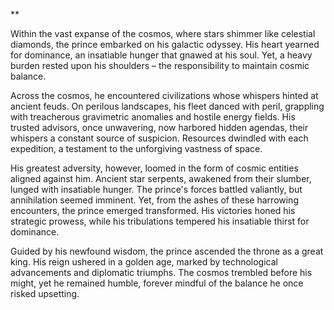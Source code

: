 **

Within the vast expanse of the cosmos, where stars shimmer like celestial diamonds, the prince embarked on his galactic odyssey. His heart yearned for dominance, an insatiable hunger that gnawed at his soul. Yet, a heavy burden rested upon his shoulders – the responsibility to maintain cosmic balance.

Across the cosmos, he encountered civilizations whose whispers hinted at ancient feuds. On perilous landscapes, his fleet danced with peril, grappling with treacherous gravimetric anomalies and hostile energy fields. His trusted advisors, once unwavering, now harbored hidden agendas, their whispers a constant source of suspicion. Resources dwindled with each expedition, a testament to the unforgiving vastness of space.

His greatest adversity, however, loomed in the form of cosmic entities aligned against him. Ancient star serpents, awakened from their slumber, lunged with insatiable hunger. The prince's forces battled valiantly, but annihilation seemed imminent. Yet, from the ashes of these harrowing encounters, the prince emerged transformed. His victories honed his strategic prowess, while his tribulations tempered his insatiable thirst for dominance.

Guided by his newfound wisdom, the prince ascended the throne as a great king. His reign ushered in a golden age, marked by technological advancements and diplomatic triumphs. The cosmos trembled before his might, yet he remained humble, forever mindful of the balance he once risked upsetting.